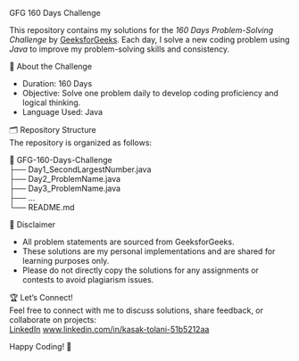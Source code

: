 GFG 160 Days Challenge  

This repository contains my solutions for the *160 Days Problem-Solving Challenge* by [GeeksforGeeks](https://www.geeksforgeeks.org/). 
Each day, I solve a new coding problem using *Java* to improve my problem-solving skills and consistency.  

🌟 About the Challenge  
- Duration: 160 Days  
- Objective: Solve one problem daily to develop coding proficiency and logical thinking.  
- Language Used: Java
  
 🗂 Repository Structure  
The repository is organized as follows:  

📂 GFG-160-Days-Challenge  
   ├── Day1_SecondLargestNumber.java  
   ├── Day2_ProblemName.java  
   ├── Day3_ProblemName.java  
   ├── ...  
   └── README.md  
   
📜 Disclaimer  
- All problem statements are sourced from GeeksforGeeks.  
- These solutions are my personal implementations and are shared for learning purposes only.  
- Please do not directly copy the solutions for any assignments or contests to avoid plagiarism issues.

🏆 Let’s Connect!  
Feel free to connect with me to discuss solutions, share feedback, or collaborate on projects:  
[LinkedIn](www.linkedin.com/in/kasak-tolani-51b5212aa) 
www.linkedin.com/in/kasak-tolani-51b5212aa

Happy Coding! 🚀  
